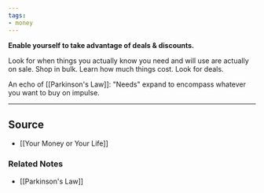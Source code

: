 ```yaml
---
tags:
- money
---
```

**Enable yourself to take advantage of deals & discounts.**

Look for when things you actually know you need and will use are actually on sale. Shop in bulk. Learn how much things cost. Look for deals. 

An echo of [[Parkinson's Law]]: 
"Needs" expand to encompass whatever you want to buy on impulse. 

---

## Source
- [[Your Money or Your Life]]

### Related Notes
- [[Parkinson's Law]]